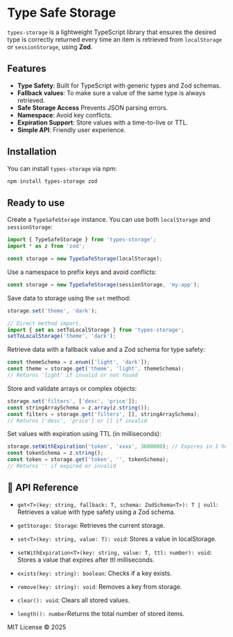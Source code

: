 # Type Safe Storage

`types-storage` is a lightweight TypeScript library that ensures the desired type is correctly returned every time an item is retrieved from `localStorage` or `sessionStorage`, using **Zod**.

## Features

- **Type Safety**: Built for TypeScript with generic types and Zod schemas.
- **Fallback values**: To make sure a value of the same type is always retrieved.
- **Safe Storage Access** Prevents JSON parsing errors.
- **Namespace**: Avoid key conflicts.
- **Expiration Support**: Store values with a time-to-live or TTL.
- **Simple API**: Friendly user experience.

## Installation

You can install `types-storage` via npm:

```bash
npm install types-storage zod
```

## Ready to use

Create a `TypeSafeStorage` instance. You can use both `localStorage` and `sessionStorage`:

```ts
import { TypeSafeStorage } from 'types-storage';
import * as z from 'zod';

const storage = new TypeSafeStorage(localStorage);
```

Use a namespace to prefix keys and avoid conflicts:

```ts
const storage = new TypeSafeStorage(sessionStorage, 'my-app');
```

Save data to storage using the `set` method:

```ts
storage.set('theme', 'dark');

// Direct method import.
import { set as setToLocalStorage } from 'types-storage';
setToLocalStorage('theme', 'dark');
```

Retrieve data with a fallback value and a Zod schema for type safety:

```ts
const themeSchema = z.enum(['light', 'dark']);
const theme = storage.get('theme', 'light', themeSchema);
// Returns 'light' if invalid or not found
```

Store and validate arrays or complex objects:

```ts
storage.set('filters', ['desc', 'price']);
const stringArraySchema = z.array(z.string());
const filters = storage.get('filters', [], stringArraySchema);
// Returns ['desc', 'price'] or [] if invalid
```

Set values with expiration using TTL (in milliseconds):

```ts
storage.setWithExpiration('token', 'xxxx', 3600000); // Expires in 1 hour
const tokenSchema = z.string();
const token = storage.get('token', '', tokenSchema);
// Returns '' if expired or invalid
```

## 📜 API Reference

- `get<T>(key: string, fallback: T, schema: ZodSchema<T>): T | null`: Retrieves a value with type safety using a Zod schema.

- `getStorage: Storage`: Retrieves the current storage.

- `set<T>(key: string, value: T): void`: Stores a value in localStorage.

- `setWithExpiration<T>(key: string, value: T, ttl: number): void`: Stores a value that expires after ttl milliseconds.

- `exists(key: string): boolean`: Checks if a key exists.

- `remove(key: string): void`: Removes a key from storage.

- `clear(): void`: Clears all stored values.

- `length(): number`Returns the total number of stored items.

MIT License © 2025
